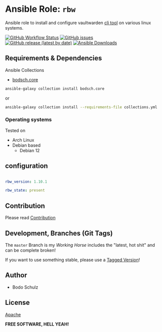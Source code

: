 
# Ansible Role:  `rbw`

Ansible role to install and configure vaultwarden [cli tool](https://github.com/doy/rbw) on various linux systems.

[![GitHub Workflow Status](https://img.shields.io/github/actions/workflow/status/bodsch/ansible-rbw/main.yml?branch=main)][ci]
[![GitHub issues](https://img.shields.io/github/issues/bodsch/ansible-rbw)][issues]
[![GitHub release (latest by date)](https://img.shields.io/github/v/release/bodsch/ansible-rbw)][releases]
[![Ansible Downloads](https://img.shields.io/ansible/role/d/bodsch/vaultwarden?logo=ansible)][galaxy]

[ci]: https://github.com/bodsch/ansible-rbw/actions
[issues]: https://github.com/bodsch/ansible-rbw/issues?q=is%3Aopen+is%3Aissue
[releases]: https://github.com/bodsch/ansible-rbw/releases
[galaxy]: https://galaxy.ansible.com/ui/standalone/roles/bodsch/rbw/


## Requirements & Dependencies

Ansible Collections

- [bodsch.core](https://github.com/bodsch/ansible-collection-core)

```bash
ansible-galaxy collection install bodsch.core
```
or
```bash
ansible-galaxy collection install --requirements-file collections.yml
```

### Operating systems

Tested on

* Arch Linux
* Debian based
    - Debian 12

## configuration

```yaml

rbw_version: 1.10.1

rbw_state: present

```
## Contribution

Please read [Contribution](CONTRIBUTING.md)

## Development,  Branches (Git Tags)

The `master` Branch is my *Working Horse* includes the "latest, hot shit" and can be complete broken!

If you want to use something stable, please use a [Tagged Version](https://github.com/bodsch/ansible-rbw/tags)!


## Author

- Bodo Schulz

## License

[Apache](LICENSE)

**FREE SOFTWARE, HELL YEAH!**
